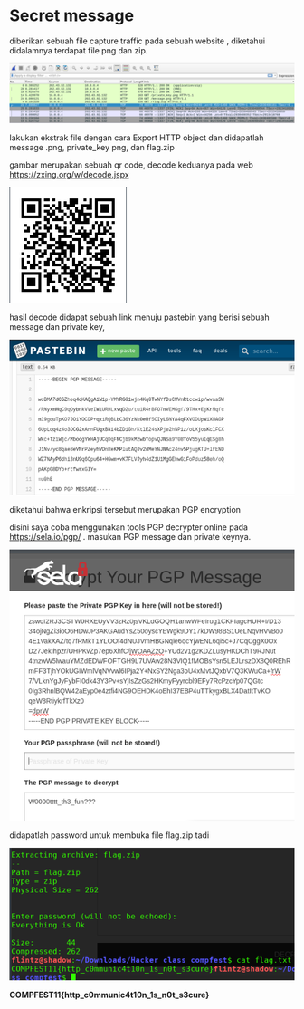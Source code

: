 # Secret message

diberikan sebuah file capture traffic pada sebuah website ,
diketahui didalamnya terdapat file png dan zip. 

<img src="img/1.png">

lakukan ekstrak file dengan cara Export HTTP object dan didapatlah message .png, private_key png, dan flag.zip

gambar merupakan sebuah qr code, decode keduanya pada web https://zxing.org/w/decode.jspx 

<img src="img/2.png">

hasil decode didapat sebuah link menuju pastebin yang berisi sebuah message dan private key,

<img src="img/3.png">

diketahui bahwa enkripsi tersebut merupakan PGP encryption

disini saya coba menggunakan tools PGP decrypter online pada https://sela.io/pgp/ .
masukan PGP message dan private keynya. 

<img src="img/6.png">

didapatlah password untuk membuka file flag.zip tadi

<img src="img/5.png">

**COMPFEST11{http_c0mmunic4t10n_1s_n0t_s3cure}**
